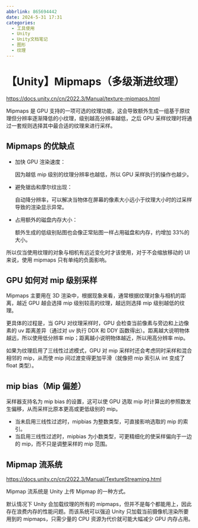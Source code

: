 ```yaml
---
abbrlink: 865694442
date: 2024-5-31 17:31
categories:
  - 工具使用
  - Unity
  - Unity文档笔记
  - 图形
  - 纹理
---
```


# 【Unity】Mipmaps（多级渐进纹理）

https://docs.unity.cn/cn/2022.3/Manual/texture-mipmaps.html

Mipmaps 是 GPU 支持的一项可选的纹理功能，这会导致额外生成一组基于原纹理但分辨率逐渐降低的小纹理，级别越高分辨率越低，之后 GPU 采样纹理时将通过一套规则选择其中最合适的纹理来进行采样。

## Mipmaps 的优缺点

- 加快 GPU 渲染速度：

  因为越低 mip 级别的纹理分辨率也越低，所以 GPU 采样执行的操作也越少。

- 避免锯齿和摩尔纹出现：

  自动降分辨率，可以解决当物体在屏幕的像素大小远小于纹理大小时的过采样导致的渲染显示异常。

- 占用额外的磁盘内存大小：

  额外生成的低级别贴图也会像正常贴图一样占用磁盘和内存，约增加 33%的大小。

所以仅当使用纹理的对象与相机有远近变化时才该使用，对于不会缩放移动的 UI 来说，使用 mipmaps 只有单纯的负面影响。

## GPU 如何对 mip 级别采样

Mipmaps 主要用在 3D 渲染中，根据现象来看，通常根据纹理对象与相机的距离，越近 GPU 越会选择 mip 级别较高的纹理，越远则选择 mip 级别越低的纹理。

更具体的过程是，当 GPU 对纹理采样时，GPU 会检查当前像素与旁边和上边像素的 uv 距离差异（通过对 uv 执行 DDX 和 DDY 函数得出）。距离越大说明物体越远，所以使用低分辨率 mip；距离越小说明物体越近，所以用高分辨率 mip。

如果为纹理启用了三线性过滤模式，GPU 对 mip 采样时还会考虑同时采样和混合相邻的 mip，从而使 mip 间过渡变得更加平滑（就像把 mip 索引从 int 变成了 float 类型）。

## mip bias（Mip 偏差）

采样器支持名为 mip bias 的设置，这可以使 GPU 选取 mip 时计算出的参照数发生偏移，从而采样比原本更高或更低级别的 mip。

- 当未启用三线性过滤时，mipbias 为整数类型，可直接影响选取的 mip 的索引。
- 当启用三线性过滤时，mipbias 为小数类型，可更精细化的使采样偏向于一边的 mip，而不只是调整采样的 mip 范围。

## Mipmap 流系统

https://docs.unity.cn/cn/2022.3/Manual/TextureStreaming.html

Mipmap 流系统是 Unity 上传 Mipmap 的一种方式。

默认情况下 Unity 会加载纹理的所有的 mipmaps，但并不是每个都能用上，因此存在浪费内存的性能问题。而该系统可以强迫 Unity 只加载当前摄像机渲染所要用到的 mipmaps，只需少量的 CPU 资源为代价就可能大幅减少 GPU 内存占用。
